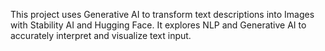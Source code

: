 This project uses Generative AI to transform text descriptions into Images with Stability AI and Hugging Face. It explores NLP and Generative AI to accurately interpret and visualize text input.
